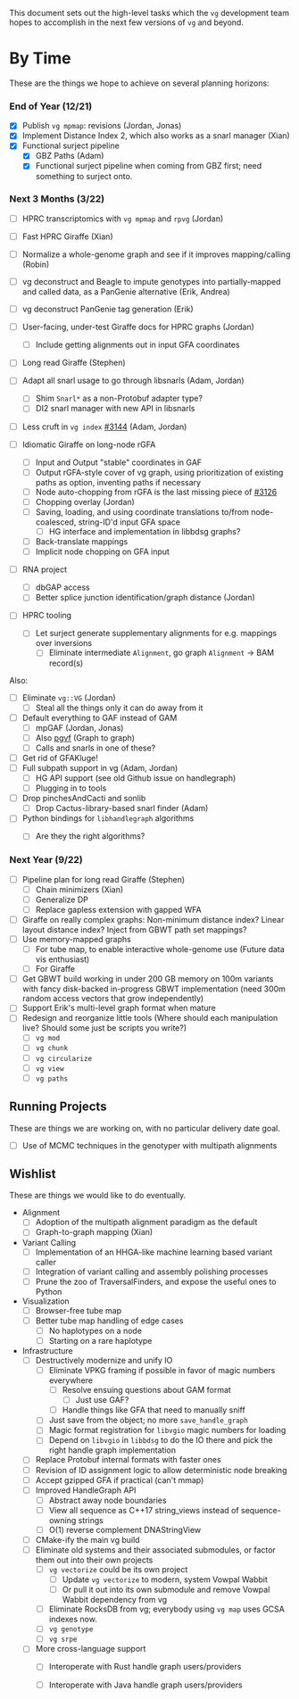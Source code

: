 This document sets out the high-level tasks which the `vg` development team hopes to accomplish in the next few versions of `vg` and beyond.

# By Time

These are the things we hope to achieve on several planning horizons:

### End of Year (12/21)
- [X] Publish `vg mpmap`: revisions (Jordan, Jonas)
- [X] Implement Distance Index 2, which also works as a snarl manager (Xian)
- [X] Functional surject pipeline
    - [X] GBZ Paths (Adam)
    - [X] Functional surject pipeline when coming from GBZ first; need something to surject onto.

### Next 3 Months (3/22)
- [ ] HPRC transcriptomics with `vg mpmap` and `rpvg` (Jordan)
- [ ] Fast HPRC Giraffe (Xian)
- [ ] Normalize a whole-genome graph and see if it improves mapping/calling (Robin)
- [ ] vg deconstruct and Beagle to impute genotypes into partially-mapped and called data, as a PanGenie alternative (Erik, Andrea)
- [ ] vg deconstruct PanGenie tag generation (Erik)

- [ ] User-facing, under-test Giraffe docs for HPRC graphs (Jordan)
    - [ ] Include getting alignments out in input GFA coordinates
- [ ] Long read Giraffe (Stephen)
- [ ] Adapt all snarl usage to go through libsnarls (Adam, Jordan)
    - [ ] Shim `Snarl*` as a non-Protobuf adapter type?
    - [ ] DI2 snarl manager with new API in libsnarls
- [ ] Less cruft in `vg index` [#3144](https://github.com/vgteam/vg/issues/3144) (Adam, Jordan)
- [ ] Idiomatic Giraffe on long-node rGFA
    - [ ] Input and Output "stable" coordinates in GAF
    - [ ] Output rGFA-style cover of vg graph, using prioritization of existing paths as option, inventing paths if necessary
    - [ ] Node auto-chopping from rGFA is the last missing piece of [#3126](https://github.com/vgteam/vg/issues/3126)
    - [ ] Chopping overlay (Jordan)
    - [ ] Saving, loading, and using coordinate translations to/from node-coalesced, string-ID'd input GFA space
        - [ ] HG interface and implementation in libbdsg graphs?
    - [ ] Back-translate mappings
    - [ ] Implicit node chopping on GFA input
- [ ] RNA project
  - [ ] dbGAP access
  - [ ] Better splice junction identification/graph distance (Jordan)
- [ ] HPRC tooling
  - [ ] Let surject generate supplementary alignments for e.g. mappings over inversions
    - [ ] Eliminate intermediate `Alignment`, go graph `Alignment` -> BAM record(s)

Also:

- [ ] Eliminate `vg::VG` (Jordan)
    - [ ] Steal all the things only it can do away from it
- [ ] Default everything to GAF instead of GAM
    - [ ] mpGAF (Jordan, Jonas)
    - [ ] Also [pgvf](https://github.com/pangenome/pgvf-spec) (Graph to graph)
    - [ ] Calls and snarls in one of these?
- [ ] Get rid of GFAKluge!
- [ ] Full subpath support in vg (Adam, Jordan)
    - [ ] HG API support (see old Github issue on handlegraph)
    - [ ] Plugging in to tools
- [ ] Drop pinchesAndCacti and sonlib
    - [ ] Drop Cactus-library-based snarl finder (Adam)
- [ ] Python bindings for `libhandlegraph` algorithms
    - [ ] Are they the right algorithms?


### Next Year (9/22)
- [ ] Pipeline plan for long read Giraffe (Stephen)
    - [ ] Chain minimizers (Xian)
    - [ ] Generalize DP
    - [ ] Replace gapless extension with gapped WFA
- [ ] Giraffe on really complex graphs: Non-minimum distance index? Linear layout distance index? Inject from GBWT path set mappings?
- [ ] Use memory-mapped graphs
    - [ ] For tube map, to enable interactive whole-genome use (Future data vis enthusiast)
    - [ ] For Giraffe
- [ ] Get GBWT build working in under 200 GB memory on 100m variants with fancy disk-backed in-progress GBWT implementation (need 300m random access vectors that grow independently)
- [ ] Support Erik's multi-level graph format when mature
- [ ] Redesign and reorganize little tools (Where should each manipulation live? Should some just be scripts you write?)
    - [ ] `vg mod`
    - [ ] `vg chunk`
    - [ ] `vg circularize`
    - [ ] `vg view`
    - [ ] `vg paths`

## Running Projects

These are things we are working on, with no particular delivery date goal.

- [ ] Use of MCMC techniques in the genotyper with multipath alignments 

## Wishlist

These are things we would like to do eventually.

- Alignment
    - [ ] Adoption of the multipath alignment paradigm as the default
    - [ ] Graph-to-graph mapping (Xian)
- Variant Calling
    - [ ] Implementation of an HHGA-like machine learning based variant caller
    - [ ] Integration of variant calling and assembly polishing processes
    - [ ] Prune the zoo of TraversalFinders, and expose the useful ones to Python
- Visualization
    - [ ] Browser-free tube map
    - [ ] Better tube map handling of edge cases
        - [ ] No haplotypes on a node
        - [ ] Starting on a rare haplotype
- Infrastructure
    - [ ] Destructively modernize and unify IO
        - [ ] Eliminate VPKG framing if possible in favor of magic numbers everywhere
            - [ ] Resolve ensuing questions about GAM format
                - [ ] Just use GAF?
            - [ ] Handle things like GFA that need to manually sniff
        - [ ] Just save from the object; no more `save_handle_graph`
        - [ ] Magic format registration for `libvgio` magic numbers for loading
        - [ ] Depend on `libvgio` in `libbdsg` to do the IO there and pick the right handle graph implementation
    - [ ] Replace Protobuf internal formats with faster ones
    - [ ] Revision of ID assignment logic to allow deterministic node breaking
    - [ ] Accept gzipped GFA if practical (can't mmap)
    - [ ] Improved HandleGraph API
        - [ ] Abstract away node boundaries
        - [ ] View all sequence as C++17 string_views instead of sequence-owning strings
        - [ ] O(1) reverse complement DNAStringView
    - [ ] CMake-ify the main vg build
    - [ ] Eliminate old systems and their associated submodules, or factor them out into their own projects
        - [ ] `vg vectorize` could be its own project
            - [ ] Update `vg vectorize` to modern, system Vowpal Wabbit
            - [ ] Or pull it out into its own submodule and remove Vowpal Wabbit dependency from vg
        - [ ] Eliminate RocksDB from vg; everybody using `vg map` uses GCSA indexes now.
        - [ ] `vg genotype`
        - [ ] `vg srpe`
    - [ ] More cross-language support
        - [ ] Interoperate with Rust handle graph users/providers
        - [ ] Interoperate with Java handle graph users/providers
        

    








